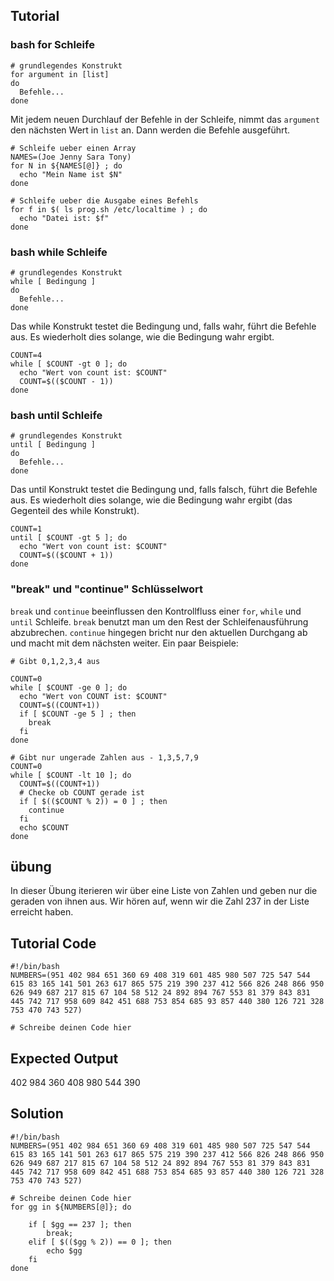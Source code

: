 Tutorial
--------
### bash for Schleife

    # grundlegendes Konstrukt
    for argument in [list]
    do
      Befehle...
    done

Mit jedem neuen Durchlauf der Befehle in der Schleife, nimmt das `argument` den nächsten Wert in `list` an. Dann werden die Befehle ausgeführt.

    # Schleife ueber einen Array
    NAMES=(Joe Jenny Sara Tony)
    for N in ${NAMES[@]} ; do
      echo "Mein Name ist $N"
    done

    # Schleife ueber die Ausgabe eines Befehls
    for f in $( ls prog.sh /etc/localtime ) ; do
      echo "Datei ist: $f"
    done

### bash while Schleife

    # grundlegendes Konstrukt
    while [ Bedingung ]
    do
      Befehle...
    done

Das while Konstrukt testet die Bedingung und, falls wahr, führt die Befehle aus. Es wiederholt dies solange, wie die Bedingung wahr ergibt.

    COUNT=4
    while [ $COUNT -gt 0 ]; do
      echo "Wert von count ist: $COUNT"
      COUNT=$(($COUNT - 1))
    done

### bash until Schleife

    # grundlegendes Konstrukt
    until [ Bedingung ]
    do
      Befehle...
    done

Das until Konstrukt testet die Bedingung und, falls falsch, führt die Befehle aus. Es wiederholt dies solange, wie die Bedingung wahr ergibt (das Gegenteil des while Konstrukt).

    COUNT=1
    until [ $COUNT -gt 5 ]; do
      echo "Wert von count ist: $COUNT"
      COUNT=$(($COUNT + 1))
    done

### "break" und "continue" Schlüsselwort

`break` und `continue` beeinflussen den Kontrollfluss einer `for`, `while` und `until` Schleife. `break` benutzt man um den Rest der Schleifenausführung abzubrechen. `continue` hingegen bricht nur den aktuellen Durchgang ab und macht mit dem nächsten weiter.
Ein paar Beispiele:

    # Gibt 0,1,2,3,4 aus

    COUNT=0
    while [ $COUNT -ge 0 ]; do
      echo "Wert von COUNT ist: $COUNT"
      COUNT=$((COUNT+1))
      if [ $COUNT -ge 5 ] ; then
        break
      fi
    done

    # Gibt nur ungerade Zahlen aus - 1,3,5,7,9
    COUNT=0
    while [ $COUNT -lt 10 ]; do
      COUNT=$((COUNT+1))
      # Checke ob COUNT gerade ist
      if [ $(($COUNT % 2)) = 0 ] ; then
        continue
      fi
      echo $COUNT
    done

übung
-----
In dieser Übung iterieren wir über eine Liste von Zahlen und geben nur die geraden von ihnen aus. Wir hören auf, wenn wir die Zahl 237 in der Liste erreicht haben.

Tutorial Code
-------------
    #!/bin/bash
    NUMBERS=(951 402 984 651 360 69 408 319 601 485 980 507 725 547 544 615 83 165 141 501 263 617 865 575 219 390 237 412 566 826 248 866 950 626 949 687 217 815 67 104 58 512 24 892 894 767 553 81 379 843 831 445 742 717 958 609 842 451 688 753 854 685 93 857 440 380 126 721 328 753 470 743 527)
    
    # Schreibe deinen Code hier

Expected Output
-----------------
402
984
360
408
980
544
390

Solution
--------
    #!/bin/bash
    NUMBERS=(951 402 984 651 360 69 408 319 601 485 980 507 725 547 544 615 83 165 141 501 263 617 865 575 219 390 237 412 566 826 248 866 950 626 949 687 217 815 67 104 58 512 24 892 894 767 553 81 379 843 831 445 742 717 958 609 842 451 688 753 854 685 93 857 440 380 126 721 328 753 470 743 527)
    
    # Schreibe deinen Code hier
    for gg in ${NUMBERS[@]}; do
    	
        if [ $gg == 237 ]; then
            break;
        elif [ $(($gg % 2)) == 0 ]; then
    	    echo $gg
        fi
    done

